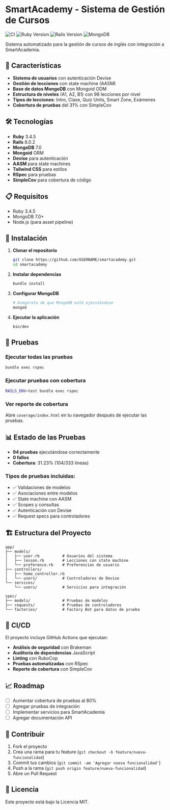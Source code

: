 # SmartAcademy - Sistema de Gestión de Cursos

![CI](https://github.com/USERNAME/smartacademy/workflows/CI/badge.svg)
![Ruby Version](https://img.shields.io/badge/ruby-3.4.5-red.svg)
![Rails Version](https://img.shields.io/badge/rails-8.0.2-red.svg)
![MongoDB](https://img.shields.io/badge/mongodb-7.0-green.svg)

Sistema automatizado para la gestión de cursos de inglés con integración a SmartAcademia.

## 🚀 Características

- **Sistema de usuarios** con autenticación Devise
- **Gestión de lecciones** con state machine (AASM)
- **Base de datos MongoDB** con Mongoid ODM
- **Estructura de niveles** (A1, A2, B1) con 98 lecciones por nivel
- **Tipos de lecciones**: Intro, Clase, Quiz Units, Smart Zone, Exámenes
- **Cobertura de pruebas** del 31% con SimpleCov

## 🛠️ Tecnologías

- **Ruby** 3.4.5
- **Rails** 8.0.2
- **MongoDB** 7.0
- **Mongoid** ORM
- **Devise** para autenticación
- **AASM** para state machines
- **Tailwind CSS** para estilos
- **RSpec** para pruebas
- **SimpleCov** para cobertura de código

## 📋 Requisitos

- Ruby 3.4.5
- MongoDB 7.0+
- Node.js (para asset pipeline)

## 🔧 Instalación

1. **Clonar el repositorio**
   ```bash
   git clone https://github.com/USERNAME/smartacademy.git
   cd smartacademy
   ```

2. **Instalar dependencias**
   ```bash
   bundle install
   ```

3. **Configurar MongoDB**
   ```bash
   # Asegúrate de que MongoDB esté ejecutándose
   mongod
   ```

4. **Ejecutar la aplicación**
   ```bash
   bin/dev
   ```

## 🧪 Pruebas

### Ejecutar todas las pruebas
```bash
bundle exec rspec
```

### Ejecutar pruebas con cobertura
```bash
RAILS_ENV=test bundle exec rspec
```

### Ver reporte de cobertura
Abre `coverage/index.html` en tu navegador después de ejecutar las pruebas.

## 📊 Estado de las Pruebas

- **94 pruebas** ejecutándose correctamente
- **0 fallos**
- **Cobertura**: 31.23% (104/333 líneas)

### Tipos de pruebas incluidas:
- ✅ Validaciones de modelos
- ✅ Asociaciones entre modelos
- ✅ State machine con AASM
- ✅ Scopes y consultas
- ✅ Autenticación con Devise
- ✅ Request specs para controladores

## 🏗️ Estructura del Proyecto

```
app/
├── models/
│   ├── user.rb          # Usuarios del sistema
│   ├── lesson.rb        # Lecciones con state machine
│   └── preference.rb    # Preferencias de usuario
├── controllers/
│   ├── home_controller.rb
│   └── users/           # Controladores de Devise
└── services/
    └── users/           # Servicios para integración

spec/
├── models/              # Pruebas de modelos
├── requests/            # Pruebas de controladores
└── factories/           # Factory Bot para datos de prueba
```

## 🔄 CI/CD

El proyecto incluye GitHub Actions que ejecutan:

- **Análisis de seguridad** con Brakeman
- **Auditoría de dependencias** JavaScript
- **Linting** con RuboCop
- **Pruebas automatizadas** con RSpec
- **Reporte de cobertura** con SimpleCov

## 📈 Roadmap

- [ ] Aumentar cobertura de pruebas al 80%
- [ ] Agregar pruebas de integración
- [ ] Implementar servicios para SmartAcademia
- [ ] Agregar documentación API

## 🤝 Contribuir

1. Fork el proyecto
2. Crea una rama para tu feature (`git checkout -b feature/nueva-funcionalidad`)
3. Commit tus cambios (`git commit -am 'Agregar nueva funcionalidad'`)
4. Push a la rama (`git push origin feature/nueva-funcionalidad`)
5. Abre un Pull Request

## 📄 Licencia

Este proyecto está bajo la Licencia MIT.

